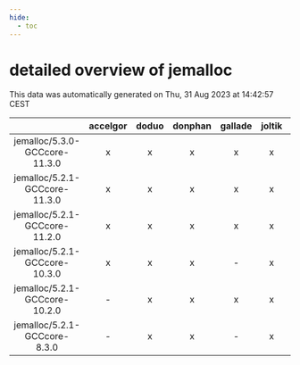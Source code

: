 ```yaml
---
hide:
  - toc
---
```


detailed overview of jemalloc
=============================


This data was automatically generated on Thu, 31 Aug 2023 at 14:42:57 CEST  

| |accelgor|doduo|donphan|gallade|joltik|skitty|swalot|victini|
| :---: | :---: | :---: | :---: | :---: | :---: | :---: | :---: | :---: |
|jemalloc/5.3.0-GCCcore-11.3.0|x|x|x|x|x|x|x|x|
|jemalloc/5.2.1-GCCcore-11.3.0|x|x|x|x|x|x|x|x|
|jemalloc/5.2.1-GCCcore-11.2.0|x|x|x|x|x|x|x|x|
|jemalloc/5.2.1-GCCcore-10.3.0|x|x|x|-|x|x|x|x|
|jemalloc/5.2.1-GCCcore-10.2.0|-|x|x|x|x|x|x|x|
|jemalloc/5.2.1-GCCcore-8.3.0|-|x|x|-|x|x|x|x|
